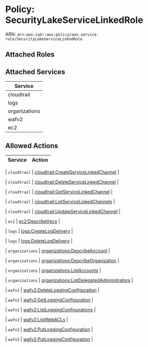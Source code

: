 # Policy: SecurityLakeServiceLinkedRole

ARN: `arn:aws:iam::aws:policy/aws-service-role/SecurityLakeServiceLinkedRole`

## Attached Roles

## Attached Services

| Service |
|---------|
| cloudtrail |
| logs |
| organizations |
| wafv2 |
| ec2 |

## Allowed Actions

| Service | Action |
|:-------:|--------|

| `cloudtrail` | [cloudtrail:CreateServiceLinkedChannel](../actions.md#cloudtrail:createservicelinkedchannel) |

| `cloudtrail` | [cloudtrail:DeleteServiceLinkedChannel](../actions.md#cloudtrail:deleteservicelinkedchannel) |

| `cloudtrail` | [cloudtrail:GetServiceLinkedChannel](../actions.md#cloudtrail:getservicelinkedchannel) |

| `cloudtrail` | [cloudtrail:ListServiceLinkedChannels](../actions.md#cloudtrail:listservicelinkedchannels) |

| `cloudtrail` | [cloudtrail:UpdateServiceLinkedChannel](../actions.md#cloudtrail:updateservicelinkedchannel) |

| `ec2` | [ec2:DescribeVpcs](../actions.md#ec2:describevpcs) |

| `logs` | [logs:CreateLogDelivery](../actions.md#logs:createlogdelivery) |

| `logs` | [logs:DeleteLogDelivery](../actions.md#logs:deletelogdelivery) |

| `organizations` | [organizations:DescribeAccount](../actions.md#organizations:describeaccount) |

| `organizations` | [organizations:DescribeOrganization](../actions.md#organizations:describeorganization) |

| `organizations` | [organizations:ListAccounts](../actions.md#organizations:listaccounts) |

| `organizations` | [organizations:ListDelegatedAdministrators](../actions.md#organizations:listdelegatedadministrators) |

| `wafv2` | [wafv2:DeleteLoggingConfiguration](../actions.md#wafv2:deleteloggingconfiguration) |

| `wafv2` | [wafv2:GetLoggingConfiguration](../actions.md#wafv2:getloggingconfiguration) |

| `wafv2` | [wafv2:ListLoggingConfigurations](../actions.md#wafv2:listloggingconfigurations) |

| `wafv2` | [wafv2:ListWebACLs](../actions.md#wafv2:listwebacls) |

| `wafv2` | [wafv2:PutLoggingConfiguration](../actions.md#wafv2:putloggingconfiguration) |

| `wafv2` | [wafv2:PutLoggingConfiguration](../actions.md#wafv2:putloggingconfiguration) |
